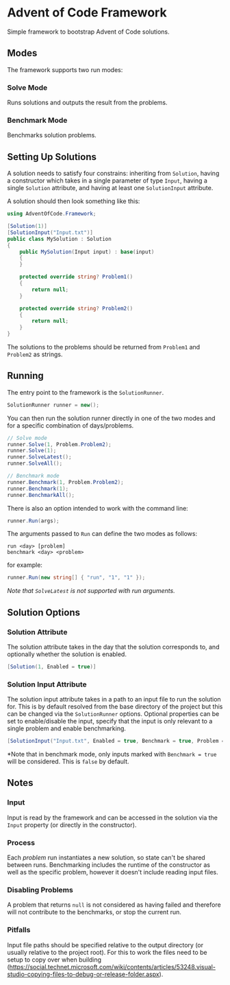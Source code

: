 # Advent of Code Framework

Simple framework to bootstrap Advent of Code solutions.

## Modes
The framework supports two run modes:

### Solve Mode
Runs solutions and outputs the result from the problems.

### Benchmark Mode
Benchmarks solution problems.

## Setting Up Solutions

A solution needs to satisfy four constrains: inheriting from `Solution`, having a constructor which takes in a single parameter of type `Input`, having a single `Solution` attribute, and having at least one `SolutionInput` attribute.

A solution should then look something like this:

```csharp
using AdventOfCode.Framework;

[Solution(1)]
[SolutionInput("Input.txt")]
public class MySolution : Solution
{
    public MySolution(Input input) : base(input)
    {
    }

    protected override string? Problem1()
    {
        return null;
    }

    protected override string? Problem2()
    {
        return null;
    }
}
```

The solutions to the problems should be returned from `Problem1` and `Problem2` as strings.

## Running
The entry point to the framework is the `SolutionRunner`.
```csharp
SolutionRunner runner = new();
```

You can then run the solution runner directly in one of the two modes and for a specific combination of days/problems.
```csharp
// Solve mode
runner.Solve(1, Problem.Problem2);
runner.Solve(1);
runner.SolveLatest();
runner.SolveAll();

// Benchmark mode
runner.Benchmark(1, Problem.Problem2);
runner.Benchmark(1);
runner.BenchmarkAll();
```

There is also an option intended to work with the command line:

```csharp
runner.Run(args);
```

The arguments passed to `Run` can define the two modes as follows:
```
run <day> [problem]
benchmark <day> <problem>
```
for example:
```csharp
runner.Run(new string[] { "run", "1", "1" });
```
*Note that `SolveLatest` is not supported with run arguments.*

## Solution Options

### Solution Attribute

The solution attribute takes in the day that the solution corresponds to, and optionally whether the solution is enabled.

```csharp
[Solution(1, Enabled = true)]
```

### Solution Input Attribute

The solution input attribute takes in a path to an input file to run the solution for. This is by default resolved from the base directory of the project but this can be changed via the `SolutionRunner` options. Optional properties can be set to enable/disable the input, specify that the input is only relevant to a single problem and enable benchmarking.

```csharp
[SolutionInput("Input.txt", Enabled = true, Benchmark = true, Problem = Problem.All)
```

*Note that in benchmark mode, only inputs marked with `Benchmark = true` will be considered. This is `false` by default.

## Notes

### Input

Input is read by the framework and can be accessed in the solution via the `Input` property (or directly in the constructor).

### Process

Each *problem* run instantiates a new solution, so state can't be shared between runs.
Benchmarking includes the runtime of the constructor as well as the specific problem, however it doesn't include reading input files.

### Disabling Problems

A problem that returns `null` is not considered as having failed and therefore will not contribute to the benchmarks, or stop the current run.

### Pitfalls

Input file paths should be specified relative to the output directory (or usually relative to the project root). For this to work the files need to be setup to copy over when building (https://social.technet.microsoft.com/wiki/contents/articles/53248.visual-studio-copying-files-to-debug-or-release-folder.aspx).
